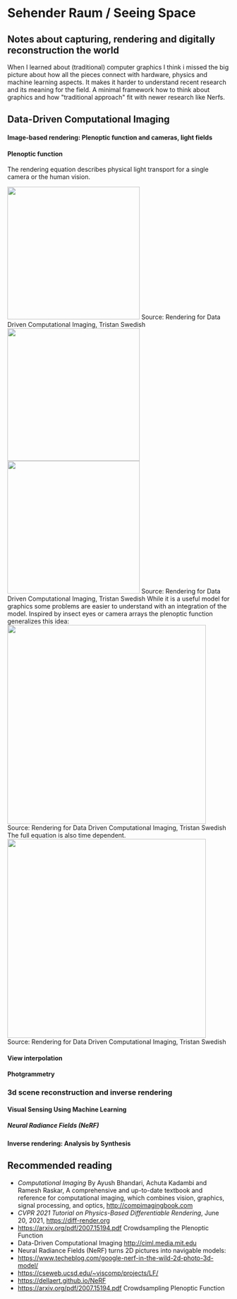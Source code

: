 #  Sehender Raum / Seeing Space
## Notes about capturing, rendering and digitally reconstruction the world
When I learned about (traditional) computer graphics I think i missed the big picture about how all the pieces connect with hardware, physics and machine learning aspects. 
It makes it harder to understand recent research and its meaning for the field.
A minimal framework how to think about graphics and how "traditional approach" fit with newer research like Nerfs.


## Data-Driven Computational Imaging

#### Image-based rendering: Plenoptic function and cameras, light fields
#### Plenoptic function
The rendering equation describes physical light transport for a single camera or the human vision. 

<img src="https://user-images.githubusercontent.com/74843139/134788604-b920d1c9-bb65-408a-9eb1-eab3ea1d4408.png" width=300>
Source: Rendering for Data Driven Computational Imaging, Tristan Swedish
<img src="https://user-images.githubusercontent.com/74843139/134789211-04ab96e8-04e5-4571-8437-8907bd98e58b.png" width=300>

<img src="https://user-images.githubusercontent.com/74843139/134788646-69861df7-4656-449e-adb4-210c8e0307ff.png" width=300>
Source: Rendering for Data Driven Computational Imaging, Tristan Swedish
While it is a useful model for graphics some problems are easier to understand with an integration of the model.
Inspired by insect eyes or camera arrays the plenoptic function generalizes this idea:
<img src="https://user-images.githubusercontent.com/74843139/134789523-accc48f7-988b-472f-8fbb-2dc7524a295a.png" width=450>
Source: Rendering for Data Driven Computational Imaging, Tristan Swedish
The full equation is also time dependent.

<img src="https://user-images.githubusercontent.com/74843139/134788591-e65ba01b-3dda-407b-9f91-712af9f224e8.png" width=450>
Source: Rendering for Data Driven Computational Imaging, Tristan Swedish

#### View interpolation 
#### Photgrammetry

### 3d scene reconstruction and inverse rendering
#### Visual Sensing Using Machine Learning
##### Neural Radiance Fields (NeRF) 
#### Inverse rendering: Analysis by Synthesis

## Recommended reading

* *Computational Imaging* By Ayush Bhandari, Achuta Kadambi and Ramesh Raskar, A comprehensive and up-to-date textbook and reference for computational imaging, which combines vision, graphics, signal processing, and optics, http://compimagingbook.com
* *CVPR 2021 Tutorial on Physics-Based Differentiable Rendering*, June 20, 2021,  https://diff-render.org
* https://arxiv.org/pdf/2007.15194.pdf Crowdsampling the Plenoptic Function
* Data-Driven Computational Imaging http://ciml.media.mit.edu
* Neural Radiance Fields (NeRF) turns 2D pictures into navigable models:
* https://www.techeblog.com/google-nerf-in-the-wild-2d-photo-3d-model/
* https://cseweb.ucsd.edu/~viscomp/projects/LF/
* https://dellaert.github.io/NeRF
* https://arxiv.org/pdf/2007.15194.pdf Crowdsampling Plenoptic Function
